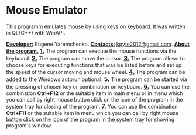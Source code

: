 # Mouse Emulator

This programm emulates mouse by using keys on keyboard. It was written in Qt (C++) with WinAPI.

<b><u>Developer:</u></b> Eugene Yaremchenko.
<b><u>Contacts:</u></b> kpyto2012@gmail.com.
<b><u>About the program.</u></b>
<b><u style='font-size:12pt'>1.</u></b> The program can execute the mouse functions via the keyboard.
<b><u style='font-size:12pt'>2.</u></b> The program can move the cursor.
<b><u style='font-size:12pt'>3.</u></b> The program allows to choose keys for executing functions that was be listed before and set up the speed of the cursor moving and mouse wheel.
<b><u style='font-size:12pt'>4.</u></b> The program can be added to the Windows autorun optional.
<b><u style='font-size:12pt'>5.</u></b> The program can be started via the pressing of chosen key or combination on keyboard.
<b><u style='font-size:12pt'>6.</u></b> You can use the combination <b>Ctrl+F12</b> or the suitable item in main menu or in menu which you can call by right mouse button click on the icon of the program in the system tray for closing of the program.
<b><u style='font-size:12pt'>7.</u></b> You can use the combination <b>Ctrl+F11</b> or the suitable item in menu which you can call by right mouse button click on the icon of the program in the system tray for showing program's window.

